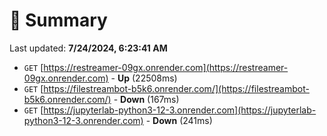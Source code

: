 # 📖 Summary
Last updated: **7/24/2024, 6:23:41 AM**

- `GET` [https://restreamer-09gx.onrender.com](https://restreamer-09gx.onrender.com) - **Up** (22508ms)
- `GET` [https://filestreambot-b5k6.onrender.com/](https://filestreambot-b5k6.onrender.com/) - **Down** (167ms)
- `GET` [https://jupyterlab-python3-12-3.onrender.com](https://jupyterlab-python3-12-3.onrender.com) - **Down** (241ms)
